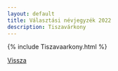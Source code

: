 ```yaml
---
layout: default
title: Választási névjegyzék 2022
description: Tiszavárkony
---
```


{% include Tiszavaarkony.html %}

[Vissza](./)